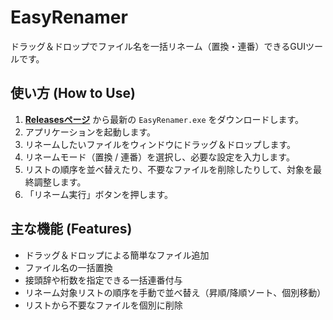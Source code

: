 # EasyRenamer

ドラッグ＆ドロップでファイル名を一括リネーム（置換・連番）できるGUIツールです。

## 使い方 (How to Use)

1.  **[Releasesページ](https://github.com/swatanabe-afk/EasyRenamer/releases)** から最新の `EasyRenamer.exe` をダウンロードします。
2.  アプリケーションを起動します。
3.  リネームしたいファイルをウィンドウにドラッグ＆ドロップします。
4.  リネームモード（置換 / 連番）を選択し、必要な設定を入力します。
5.  リストの順序を並べ替えたり、不要なファイルを削除したりして、対象を最終調整します。
6.  「リネーム実行」ボタンを押します。

## 主な機能 (Features)

*   ドラッグ＆ドロップによる簡単なファイル追加
*   ファイル名の一括置換
*   接頭辞や桁数を指定できる一括連番付与
*   リネーム対象リストの順序を手動で並べ替え（昇順/降順ソート、個別移動）
*   リストから不要なファイルを個別に削除
